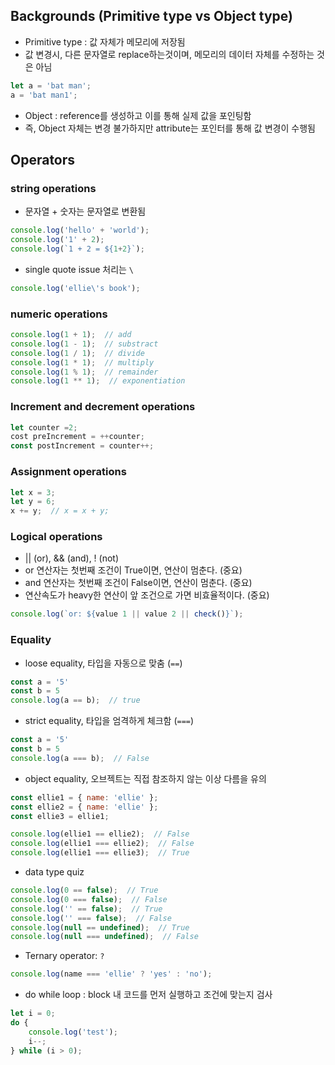 ## Backgrounds (Primitive type vs Object type)
* Primitive type : 값 자체가 메모리에 저장됨
* 값 변경시, 다른 문자열로 replace하는것이며, 메모리의 데이터 자체를 수정하는 것은 아님
```javascript
let a = 'bat man';
a = 'bat man1';
```

* Object : reference를 생성하고 이를 통해 실제 값을 포인팅함 
* 즉, Object 자체는 변경 불가하지만 attribute는 포인터를 통해 값 변경이 수행됨

## Operators
### string operations
* 문자열 + 숫자는 문자열로 변환됨

```javascript
console.log('hello' + 'world');
console.log('1' + 2);
console.log(`1 + 2 = ${1+2}`);
```

* single quote issue 처리는 `\`
```javascript
console.log('ellie\'s book');
```

### numeric operations
```javascript
console.log(1 + 1);  // add
console.log(1 - 1);  // substract
console.log(1 / 1);  // divide
console.log(1 * 1);  // multiply
console.log(1 % 1);  // remainder
console.log(1 ** 1);  // exponentiation
```

### Increment and decrement operations
```javascript
let counter =2;
cost preIncrement = ++counter;
const postIncrement = counter++;
```

### Assignment operations
```javascript
let x = 3;
let y = 6;
x += y;  // x = x + y;
```

### Logical operations
* || (or), && (and), ! (not)
* or 연산자는 첫번째 조건이 True이면, 연산이 멈춘다. (중요)
* and 연산자는 첫번째 조건이 False이면, 연산이 멈춘다. (중요)
* 연산속도가 heavy한 연산이 앞 조건으로 가면 비효율적이다. (중요)

```javascript
console.log(`or: ${value 1 || value 2 || check()}`);
```

### Equality
* loose equality, 타입을 자동으로 맞춤 (`==`)

```javascript
const a = '5'
const b = 5
console.log(a == b);  // true
```

* strict equality, 타입을 엄격하게 체크함 (`===`)

```javascript
const a = '5'
const b = 5
console.log(a === b);  // False
```

* object equality, 오브젝트는 직접 참조하지 않는 이상 다름을 유의

```javascript
const ellie1 = { name: 'ellie' };
const ellie2 = { name: 'ellie' };
const ellie3 = ellie1;

console.log(ellie1 == ellie2);  // False
console.log(ellie1 === ellie2);  // False
console.log(ellie1 === ellie3);  // True
```
 
* data type quiz

```javascript
console.log(0 == false);  // True
console.log(0 === false);  // False
console.log('' == false);  // True
console.log('' === false);  // False
console.log(null == undefined);  // True
console.log(null === undefined);  // False
```

* Ternary operator: `?`

```javascript
console.log(name === 'ellie' ? 'yes' : 'no');  
```

* do while loop : block 내 코드를 먼저 실행하고 조건에 맞는지 검사

```javascript
let i = 0;
do {
    console.log('test');
    i--;
} while (i > 0);
```

